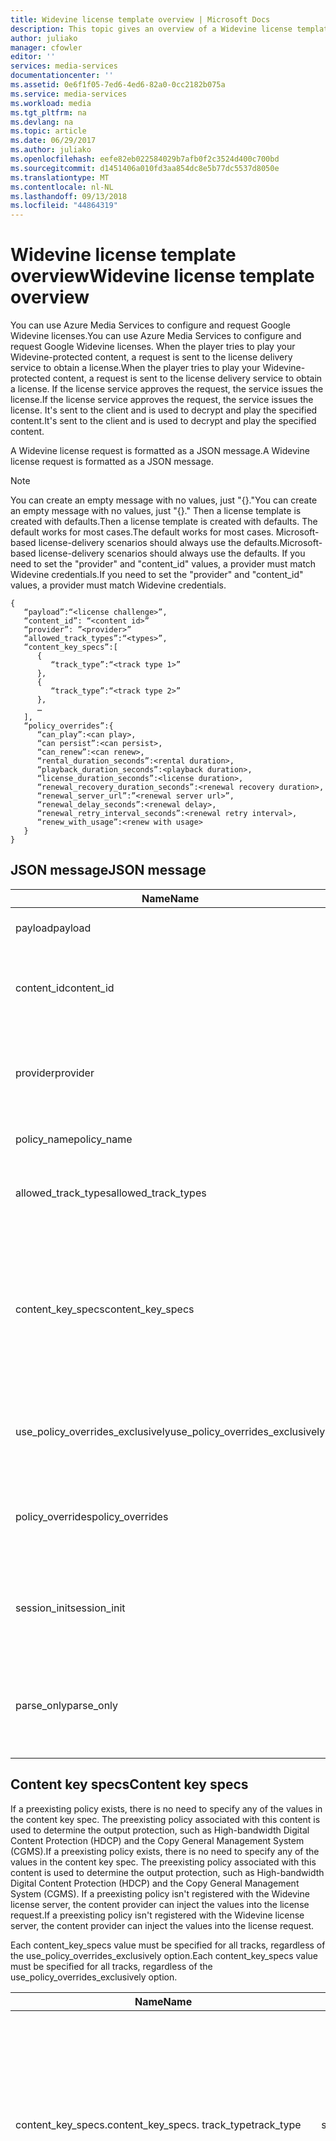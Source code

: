 ```yaml
---
title: Widevine license template overview | Microsoft Docs
description: This topic gives an overview of a Widevine license template that is used to configure Widevine licenses.
author: juliako
manager: cfowler
editor: ''
services: media-services
documentationcenter: ''
ms.assetid: 0e6f1f05-7ed6-4ed6-82a0-0cc2182b075a
ms.service: media-services
ms.workload: media
ms.tgt_pltfrm: na
ms.devlang: na
ms.topic: article
ms.date: 06/29/2017
ms.author: juliako
ms.openlocfilehash: eefe82eb022584029b7afb0f2c3524d400c700bd
ms.sourcegitcommit: d1451406a010fd3aa854dc8e5b77dc5537d8050e
ms.translationtype: MT
ms.contentlocale: nl-NL
ms.lasthandoff: 09/13/2018
ms.locfileid: "44864319"
---
```

# <a name="widevine-license-template-overview"></a><span data-ttu-id="1e7df-103">Widevine license template overview</span><span class="sxs-lookup"><span data-stu-id="1e7df-103">Widevine license template overview</span></span>
<span data-ttu-id="1e7df-104">You can use Azure Media Services to configure and request Google Widevine licenses.</span><span class="sxs-lookup"><span data-stu-id="1e7df-104">You can use Azure Media Services to configure and request Google Widevine licenses.</span></span> <span data-ttu-id="1e7df-105">When the player tries to play your Widevine-protected content, a request is sent to the license delivery service to obtain a license.</span><span class="sxs-lookup"><span data-stu-id="1e7df-105">When the player tries to play your Widevine-protected content, a request is sent to the license delivery service to obtain a license.</span></span> <span data-ttu-id="1e7df-106">If the license service approves the request, the service issues the license.</span><span class="sxs-lookup"><span data-stu-id="1e7df-106">If the license service approves the request, the service issues the license.</span></span> <span data-ttu-id="1e7df-107">It's sent to the client and is used to decrypt and play the specified content.</span><span class="sxs-lookup"><span data-stu-id="1e7df-107">It's sent to the client and is used to decrypt and play the specified content.</span></span>

<span data-ttu-id="1e7df-108">A Widevine license request is formatted as a JSON message.</span><span class="sxs-lookup"><span data-stu-id="1e7df-108">A Widevine license request is formatted as a JSON message.</span></span>  

>[!NOTE]
> <span data-ttu-id="1e7df-109">You can create an empty message with no values, just "{}."</span><span class="sxs-lookup"><span data-stu-id="1e7df-109">You can create an empty message with no values, just "{}."</span></span> <span data-ttu-id="1e7df-110">Then a license template is created with defaults.</span><span class="sxs-lookup"><span data-stu-id="1e7df-110">Then a license template is created with defaults.</span></span> <span data-ttu-id="1e7df-111">The default works for most cases.</span><span class="sxs-lookup"><span data-stu-id="1e7df-111">The default works for most cases.</span></span> <span data-ttu-id="1e7df-112">Microsoft-based license-delivery scenarios should always use the defaults.</span><span class="sxs-lookup"><span data-stu-id="1e7df-112">Microsoft-based license-delivery scenarios should always use the defaults.</span></span> <span data-ttu-id="1e7df-113">If you need to set the "provider" and "content_id" values, a provider must match Widevine credentials.</span><span class="sxs-lookup"><span data-stu-id="1e7df-113">If you need to set the "provider" and "content_id" values, a provider must match Widevine credentials.</span></span>

    {  
       “payload”:“<license challenge>”,
       “content_id”: “<content id>” 
       “provider”: ”<provider>”
       “allowed_track_types”:“<types>”,
       “content_key_specs”:[  
          {  
             “track_type”:“<track type 1>”
          },
          {  
             “track_type”:“<track type 2>”
          },
          …
       ],
       “policy_overrides”:{  
          “can_play”:<can play>,
          “can persist”:<can persist>,
          “can_renew”:<can renew>,
          “rental_duration_seconds”:<rental duration>,
          “playback_duration_seconds”:<playback duration>,
          “license_duration_seconds”:<license duration>,
          “renewal_recovery_duration_seconds”:<renewal recovery duration>,
          “renewal_server_url”:”<renewal server url>”,
          “renewal_delay_seconds”:<renewal delay>,
          “renewal_retry_interval_seconds”:<renewal retry interval>,
          “renew_with_usage”:<renew with usage>
       }
    }

## <a name="json-message"></a><span data-ttu-id="1e7df-114">JSON message</span><span class="sxs-lookup"><span data-stu-id="1e7df-114">JSON message</span></span>
| <span data-ttu-id="1e7df-115">Name</span><span class="sxs-lookup"><span data-stu-id="1e7df-115">Name</span></span> | <span data-ttu-id="1e7df-116">Value</span><span class="sxs-lookup"><span data-stu-id="1e7df-116">Value</span></span> | <span data-ttu-id="1e7df-117">Description</span><span class="sxs-lookup"><span data-stu-id="1e7df-117">Description</span></span> |
| --- | --- | --- |
| <span data-ttu-id="1e7df-118">payload</span><span class="sxs-lookup"><span data-stu-id="1e7df-118">payload</span></span> |<span data-ttu-id="1e7df-119">Base64-encoded string</span><span class="sxs-lookup"><span data-stu-id="1e7df-119">Base64-encoded string</span></span> |<span data-ttu-id="1e7df-120">The license request sent by a client.</span><span class="sxs-lookup"><span data-stu-id="1e7df-120">The license request sent by a client.</span></span> |
| <span data-ttu-id="1e7df-121">content_id</span><span class="sxs-lookup"><span data-stu-id="1e7df-121">content_id</span></span> |<span data-ttu-id="1e7df-122">Base64-encoded string</span><span class="sxs-lookup"><span data-stu-id="1e7df-122">Base64-encoded string</span></span> |<span data-ttu-id="1e7df-123">Identifier used to derive the key ID and content key for each content_key_specs.track_type.</span><span class="sxs-lookup"><span data-stu-id="1e7df-123">Identifier used to derive the key ID and content key for each content_key_specs.track_type.</span></span> |
| <span data-ttu-id="1e7df-124">provider</span><span class="sxs-lookup"><span data-stu-id="1e7df-124">provider</span></span> |<span data-ttu-id="1e7df-125">string</span><span class="sxs-lookup"><span data-stu-id="1e7df-125">string</span></span> |<span data-ttu-id="1e7df-126">Used to look up content keys and policies.</span><span class="sxs-lookup"><span data-stu-id="1e7df-126">Used to look up content keys and policies.</span></span> <span data-ttu-id="1e7df-127">If Microsoft key delivery is used for Widevine license delivery, this parameter is ignored.</span><span class="sxs-lookup"><span data-stu-id="1e7df-127">If Microsoft key delivery is used for Widevine license delivery, this parameter is ignored.</span></span> |
| <span data-ttu-id="1e7df-128">policy_name</span><span class="sxs-lookup"><span data-stu-id="1e7df-128">policy_name</span></span> |<span data-ttu-id="1e7df-129">string</span><span class="sxs-lookup"><span data-stu-id="1e7df-129">string</span></span> |<span data-ttu-id="1e7df-130">Name of a previously registered policy.</span><span class="sxs-lookup"><span data-stu-id="1e7df-130">Name of a previously registered policy.</span></span> <span data-ttu-id="1e7df-131">Optional.</span><span class="sxs-lookup"><span data-stu-id="1e7df-131">Optional.</span></span> |
| <span data-ttu-id="1e7df-132">allowed_track_types</span><span class="sxs-lookup"><span data-stu-id="1e7df-132">allowed_track_types</span></span> |<span data-ttu-id="1e7df-133">enum</span><span class="sxs-lookup"><span data-stu-id="1e7df-133">enum</span></span> |<span data-ttu-id="1e7df-134">SD_ONLY or SD_HD.</span><span class="sxs-lookup"><span data-stu-id="1e7df-134">SD_ONLY or SD_HD.</span></span> <span data-ttu-id="1e7df-135">Controls which content keys are included in a license.</span><span class="sxs-lookup"><span data-stu-id="1e7df-135">Controls which content keys are included in a license.</span></span> |
| <span data-ttu-id="1e7df-136">content_key_specs</span><span class="sxs-lookup"><span data-stu-id="1e7df-136">content_key_specs</span></span> |<span data-ttu-id="1e7df-137">Array of JSON structures, see the section "Content key specs."</span><span class="sxs-lookup"><span data-stu-id="1e7df-137">Array of JSON structures, see the section "Content key specs."</span></span>  |<span data-ttu-id="1e7df-138">A finer-grained control on which content keys to return.</span><span class="sxs-lookup"><span data-stu-id="1e7df-138">A finer-grained control on which content keys to return.</span></span> <span data-ttu-id="1e7df-139">For more information, see the section "Content key specs."</span><span class="sxs-lookup"><span data-stu-id="1e7df-139">For more information, see the section "Content key specs."</span></span> <span data-ttu-id="1e7df-140">Only one of the allowed_track_types and content_key_specs values can be specified.</span><span class="sxs-lookup"><span data-stu-id="1e7df-140">Only one of the allowed_track_types and content_key_specs values can be specified.</span></span> |
| <span data-ttu-id="1e7df-141">use_policy_overrides_exclusively</span><span class="sxs-lookup"><span data-stu-id="1e7df-141">use_policy_overrides_exclusively</span></span> |<span data-ttu-id="1e7df-142">Boolean, true or false</span><span class="sxs-lookup"><span data-stu-id="1e7df-142">Boolean, true or false</span></span> |<span data-ttu-id="1e7df-143">Use policy attributes specified by policy_overrides, and omit all previously stored policy.</span><span class="sxs-lookup"><span data-stu-id="1e7df-143">Use policy attributes specified by policy_overrides, and omit all previously stored policy.</span></span> |
| <span data-ttu-id="1e7df-144">policy_overrides</span><span class="sxs-lookup"><span data-stu-id="1e7df-144">policy_overrides</span></span> |<span data-ttu-id="1e7df-145">JSON structure, see the section "Policy overrides."</span><span class="sxs-lookup"><span data-stu-id="1e7df-145">JSON structure, see the section "Policy overrides."</span></span> |<span data-ttu-id="1e7df-146">Policy settings for this license.</span><span class="sxs-lookup"><span data-stu-id="1e7df-146">Policy settings for this license.</span></span>  <span data-ttu-id="1e7df-147">In the event this asset has a predefined policy, these specified values are used.</span><span class="sxs-lookup"><span data-stu-id="1e7df-147">In the event this asset has a predefined policy, these specified values are used.</span></span> |
| <span data-ttu-id="1e7df-148">session_init</span><span class="sxs-lookup"><span data-stu-id="1e7df-148">session_init</span></span> |<span data-ttu-id="1e7df-149">JSON structure, see the section "Session initialization."</span><span class="sxs-lookup"><span data-stu-id="1e7df-149">JSON structure, see the section "Session initialization."</span></span> |<span data-ttu-id="1e7df-150">Optional data is passed to the license.</span><span class="sxs-lookup"><span data-stu-id="1e7df-150">Optional data is passed to the license.</span></span> |
| <span data-ttu-id="1e7df-151">parse_only</span><span class="sxs-lookup"><span data-stu-id="1e7df-151">parse_only</span></span> |<span data-ttu-id="1e7df-152">Boolean, true or false</span><span class="sxs-lookup"><span data-stu-id="1e7df-152">Boolean, true or false</span></span> |<span data-ttu-id="1e7df-153">The license request is parsed, but no license is issued.</span><span class="sxs-lookup"><span data-stu-id="1e7df-153">The license request is parsed, but no license is issued.</span></span> <span data-ttu-id="1e7df-154">However, values from the license request are returned in the response.</span><span class="sxs-lookup"><span data-stu-id="1e7df-154">However, values from the license request are returned in the response.</span></span> |

## <a name="content-key-specs"></a><span data-ttu-id="1e7df-155">Content key specs</span><span class="sxs-lookup"><span data-stu-id="1e7df-155">Content key specs</span></span>
<span data-ttu-id="1e7df-156">If a preexisting policy exists, there is no need to specify any of the values in the content key spec. The preexisting policy associated with this content is used to determine the output protection, such as High-bandwidth Digital Content Protection (HDCP) and the Copy General Management System (CGMS).</span><span class="sxs-lookup"><span data-stu-id="1e7df-156">If a preexisting policy exists, there is no need to specify any of the values in the content key spec. The preexisting policy associated with this content is used to determine the output protection, such as High-bandwidth Digital Content Protection (HDCP) and the Copy General Management System (CGMS).</span></span> <span data-ttu-id="1e7df-157">If a preexisting policy isn't registered with the Widevine license server, the content provider can inject the values into the license request.</span><span class="sxs-lookup"><span data-stu-id="1e7df-157">If a preexisting policy isn't registered with the Widevine license server, the content provider can inject the values into the license request.</span></span>   

<span data-ttu-id="1e7df-158">Each content_key_specs value must be specified for all tracks, regardless of the use_policy_overrides_exclusively option.</span><span class="sxs-lookup"><span data-stu-id="1e7df-158">Each content_key_specs value must be specified for all tracks, regardless of the use_policy_overrides_exclusively option.</span></span> 

| <span data-ttu-id="1e7df-159">Name</span><span class="sxs-lookup"><span data-stu-id="1e7df-159">Name</span></span> | <span data-ttu-id="1e7df-160">Value</span><span class="sxs-lookup"><span data-stu-id="1e7df-160">Value</span></span> | <span data-ttu-id="1e7df-161">Description</span><span class="sxs-lookup"><span data-stu-id="1e7df-161">Description</span></span> |
| --- | --- | --- |
| <span data-ttu-id="1e7df-162">content_key_specs.</span><span class="sxs-lookup"><span data-stu-id="1e7df-162">content_key_specs.</span></span> <span data-ttu-id="1e7df-163">track_type</span><span class="sxs-lookup"><span data-stu-id="1e7df-163">track_type</span></span> |<span data-ttu-id="1e7df-164">string</span><span class="sxs-lookup"><span data-stu-id="1e7df-164">string</span></span> |<span data-ttu-id="1e7df-165">A track type name.</span><span class="sxs-lookup"><span data-stu-id="1e7df-165">A track type name.</span></span> <span data-ttu-id="1e7df-166">If content_key_specs is specified in the license request, make sure to specify all track types explicitly.</span><span class="sxs-lookup"><span data-stu-id="1e7df-166">If content_key_specs is specified in the license request, make sure to specify all track types explicitly.</span></span> <span data-ttu-id="1e7df-167">Failure to do so results in failure to play back past 10 seconds.</span><span class="sxs-lookup"><span data-stu-id="1e7df-167">Failure to do so results in failure to play back past 10 seconds.</span></span> |
| <span data-ttu-id="1e7df-168">content_key_specs</span><span class="sxs-lookup"><span data-stu-id="1e7df-168">content_key_specs</span></span>  <br/> <span data-ttu-id="1e7df-169">security_level</span><span class="sxs-lookup"><span data-stu-id="1e7df-169">security_level</span></span> |<span data-ttu-id="1e7df-170">uint32</span><span class="sxs-lookup"><span data-stu-id="1e7df-170">uint32</span></span> |<span data-ttu-id="1e7df-171">Defines client robustness requirements for playback.</span><span class="sxs-lookup"><span data-stu-id="1e7df-171">Defines client robustness requirements for playback.</span></span> <br/> <span data-ttu-id="1e7df-172">- Software-based white-box cryptography is required.</span><span class="sxs-lookup"><span data-stu-id="1e7df-172">- Software-based white-box cryptography is required.</span></span> <br/> <span data-ttu-id="1e7df-173">- Software cryptography and an obfuscated decoder are required.</span><span class="sxs-lookup"><span data-stu-id="1e7df-173">- Software cryptography and an obfuscated decoder are required.</span></span> <br/> <span data-ttu-id="1e7df-174">- The key material and cryptography operations must be performed within a hardware-backed trusted execution environment.</span><span class="sxs-lookup"><span data-stu-id="1e7df-174">- The key material and cryptography operations must be performed within a hardware-backed trusted execution environment.</span></span> <br/> <span data-ttu-id="1e7df-175">- The cryptography and decoding of content must be performed within a hardware-backed trusted execution environment.</span><span class="sxs-lookup"><span data-stu-id="1e7df-175">- The cryptography and decoding of content must be performed within a hardware-backed trusted execution environment.</span></span>  <br/> <span data-ttu-id="1e7df-176">- The cryptography, decoding, and all handling of the media (compressed and uncompressed) must be handled within a hardware-backed trusted execution environment.</span><span class="sxs-lookup"><span data-stu-id="1e7df-176">- The cryptography, decoding, and all handling of the media (compressed and uncompressed) must be handled within a hardware-backed trusted execution environment.</span></span> |
| <span data-ttu-id="1e7df-177">content_key_specs</span><span class="sxs-lookup"><span data-stu-id="1e7df-177">content_key_specs</span></span> <br/> <span data-ttu-id="1e7df-178">required_output_protection.hdc</span><span class="sxs-lookup"><span data-stu-id="1e7df-178">required_output_protection.hdc</span></span> |<span data-ttu-id="1e7df-179">string, one of HDCP_NONE, HDCP_V1, HDCP_V2</span><span class="sxs-lookup"><span data-stu-id="1e7df-179">string, one of HDCP_NONE, HDCP_V1, HDCP_V2</span></span> |<span data-ttu-id="1e7df-180">Indicates whether HDCP is required.</span><span class="sxs-lookup"><span data-stu-id="1e7df-180">Indicates whether HDCP is required.</span></span> |
| <span data-ttu-id="1e7df-181">content_key_specs</span><span class="sxs-lookup"><span data-stu-id="1e7df-181">content_key_specs</span></span> <br/><span data-ttu-id="1e7df-182">key</span><span class="sxs-lookup"><span data-stu-id="1e7df-182">key</span></span> |<span data-ttu-id="1e7df-183">Base64-</span><span class="sxs-lookup"><span data-stu-id="1e7df-183">Base64-</span></span><br/><span data-ttu-id="1e7df-184">encoded string</span><span class="sxs-lookup"><span data-stu-id="1e7df-184">encoded string</span></span> |<span data-ttu-id="1e7df-185">Content key to use for this track. If specified, the track_type or key_id is required.</span><span class="sxs-lookup"><span data-stu-id="1e7df-185">Content key to use for this track. If specified, the track_type or key_id is required.</span></span> <span data-ttu-id="1e7df-186">The content provider can use this option to inject the content key for this track instead of letting the Widevine license server generate or look up a key.</span><span class="sxs-lookup"><span data-stu-id="1e7df-186">The content provider can use this option to inject the content key for this track instead of letting the Widevine license server generate or look up a key.</span></span> |
| <span data-ttu-id="1e7df-187">content_key_specs.key_id</span><span class="sxs-lookup"><span data-stu-id="1e7df-187">content_key_specs.key_id</span></span> |<span data-ttu-id="1e7df-188">Base64-encoded string binary, 16 bytes</span><span class="sxs-lookup"><span data-stu-id="1e7df-188">Base64-encoded string binary, 16 bytes</span></span> |<span data-ttu-id="1e7df-189">Unique identifier for the key.</span><span class="sxs-lookup"><span data-stu-id="1e7df-189">Unique identifier for the key.</span></span> |

## <a name="policy-overrides"></a><span data-ttu-id="1e7df-190">Policy overrides</span><span class="sxs-lookup"><span data-stu-id="1e7df-190">Policy overrides</span></span>
| <span data-ttu-id="1e7df-191">Name</span><span class="sxs-lookup"><span data-stu-id="1e7df-191">Name</span></span> | <span data-ttu-id="1e7df-192">Value</span><span class="sxs-lookup"><span data-stu-id="1e7df-192">Value</span></span> | <span data-ttu-id="1e7df-193">Description</span><span class="sxs-lookup"><span data-stu-id="1e7df-193">Description</span></span> |
| --- | --- | --- |
| <span data-ttu-id="1e7df-194">policy_overrides.</span><span class="sxs-lookup"><span data-stu-id="1e7df-194">policy_overrides.</span></span> <span data-ttu-id="1e7df-195">can_play</span><span class="sxs-lookup"><span data-stu-id="1e7df-195">can_play</span></span> |<span data-ttu-id="1e7df-196">Boolean, true or false</span><span class="sxs-lookup"><span data-stu-id="1e7df-196">Boolean, true or false</span></span> |<span data-ttu-id="1e7df-197">Indicates that playback of the content is allowed.</span><span class="sxs-lookup"><span data-stu-id="1e7df-197">Indicates that playback of the content is allowed.</span></span> <span data-ttu-id="1e7df-198">Default is false.</span><span class="sxs-lookup"><span data-stu-id="1e7df-198">Default is false.</span></span> |
| <span data-ttu-id="1e7df-199">policy_overrides.</span><span class="sxs-lookup"><span data-stu-id="1e7df-199">policy_overrides.</span></span> <span data-ttu-id="1e7df-200">can_persist</span><span class="sxs-lookup"><span data-stu-id="1e7df-200">can_persist</span></span> |<span data-ttu-id="1e7df-201">Boolean, true or false</span><span class="sxs-lookup"><span data-stu-id="1e7df-201">Boolean, true or false</span></span> |<span data-ttu-id="1e7df-202">Indicates that the license might be persisted to nonvolatile storage for offline use.</span><span class="sxs-lookup"><span data-stu-id="1e7df-202">Indicates that the license might be persisted to nonvolatile storage for offline use.</span></span> <span data-ttu-id="1e7df-203">Default is false.</span><span class="sxs-lookup"><span data-stu-id="1e7df-203">Default is false.</span></span> |
| <span data-ttu-id="1e7df-204">policy_overrides.</span><span class="sxs-lookup"><span data-stu-id="1e7df-204">policy_overrides.</span></span> <span data-ttu-id="1e7df-205">can_renew</span><span class="sxs-lookup"><span data-stu-id="1e7df-205">can_renew</span></span> |<span data-ttu-id="1e7df-206">Boolean, true or false</span><span class="sxs-lookup"><span data-stu-id="1e7df-206">Boolean, true or false</span></span> |<span data-ttu-id="1e7df-207">Indicates that renewal of this license is allowed.</span><span class="sxs-lookup"><span data-stu-id="1e7df-207">Indicates that renewal of this license is allowed.</span></span> <span data-ttu-id="1e7df-208">If true, the duration of the license can be extended by heartbeat.</span><span class="sxs-lookup"><span data-stu-id="1e7df-208">If true, the duration of the license can be extended by heartbeat.</span></span> <span data-ttu-id="1e7df-209">Default is false.</span><span class="sxs-lookup"><span data-stu-id="1e7df-209">Default is false.</span></span> |
| <span data-ttu-id="1e7df-210">policy_overrides.</span><span class="sxs-lookup"><span data-stu-id="1e7df-210">policy_overrides.</span></span> <span data-ttu-id="1e7df-211">license_duration_seconds</span><span class="sxs-lookup"><span data-stu-id="1e7df-211">license_duration_seconds</span></span> |<span data-ttu-id="1e7df-212">int64</span><span class="sxs-lookup"><span data-stu-id="1e7df-212">int64</span></span> |<span data-ttu-id="1e7df-213">Indicates the time window for this specific license.</span><span class="sxs-lookup"><span data-stu-id="1e7df-213">Indicates the time window for this specific license.</span></span> <span data-ttu-id="1e7df-214">A value of 0 indicates that there is no limit to the duration.</span><span class="sxs-lookup"><span data-stu-id="1e7df-214">A value of 0 indicates that there is no limit to the duration.</span></span> <span data-ttu-id="1e7df-215">Default is 0.</span><span class="sxs-lookup"><span data-stu-id="1e7df-215">Default is 0.</span></span> |
| <span data-ttu-id="1e7df-216">policy_overrides.</span><span class="sxs-lookup"><span data-stu-id="1e7df-216">policy_overrides.</span></span> <span data-ttu-id="1e7df-217">rental_duration_seconds</span><span class="sxs-lookup"><span data-stu-id="1e7df-217">rental_duration_seconds</span></span> |<span data-ttu-id="1e7df-218">int64</span><span class="sxs-lookup"><span data-stu-id="1e7df-218">int64</span></span> |<span data-ttu-id="1e7df-219">Indicates the time window while playback is permitted.</span><span class="sxs-lookup"><span data-stu-id="1e7df-219">Indicates the time window while playback is permitted.</span></span> <span data-ttu-id="1e7df-220">A value of 0 indicates that there is no limit to the duration.</span><span class="sxs-lookup"><span data-stu-id="1e7df-220">A value of 0 indicates that there is no limit to the duration.</span></span> <span data-ttu-id="1e7df-221">Default is 0.</span><span class="sxs-lookup"><span data-stu-id="1e7df-221">Default is 0.</span></span> |
| <span data-ttu-id="1e7df-222">policy_overrides.</span><span class="sxs-lookup"><span data-stu-id="1e7df-222">policy_overrides.</span></span> <span data-ttu-id="1e7df-223">playback_duration_seconds</span><span class="sxs-lookup"><span data-stu-id="1e7df-223">playback_duration_seconds</span></span> |<span data-ttu-id="1e7df-224">int64</span><span class="sxs-lookup"><span data-stu-id="1e7df-224">int64</span></span> |<span data-ttu-id="1e7df-225">The viewing window of time after playback starts within the license duration.</span><span class="sxs-lookup"><span data-stu-id="1e7df-225">The viewing window of time after playback starts within the license duration.</span></span> <span data-ttu-id="1e7df-226">A value of 0 indicates that there is no limit to the duration.</span><span class="sxs-lookup"><span data-stu-id="1e7df-226">A value of 0 indicates that there is no limit to the duration.</span></span> <span data-ttu-id="1e7df-227">Default is 0.</span><span class="sxs-lookup"><span data-stu-id="1e7df-227">Default is 0.</span></span> |
| <span data-ttu-id="1e7df-228">policy_overrides.</span><span class="sxs-lookup"><span data-stu-id="1e7df-228">policy_overrides.</span></span> <span data-ttu-id="1e7df-229">renewal_server_url</span><span class="sxs-lookup"><span data-stu-id="1e7df-229">renewal_server_url</span></span> |<span data-ttu-id="1e7df-230">string</span><span class="sxs-lookup"><span data-stu-id="1e7df-230">string</span></span> |<span data-ttu-id="1e7df-231">All heartbeat (renewal) requests for this license are directed to the specified URL.</span><span class="sxs-lookup"><span data-stu-id="1e7df-231">All heartbeat (renewal) requests for this license are directed to the specified URL.</span></span> <span data-ttu-id="1e7df-232">This field is used only if can_renew is true.</span><span class="sxs-lookup"><span data-stu-id="1e7df-232">This field is used only if can_renew is true.</span></span> |
| <span data-ttu-id="1e7df-233">policy_overrides.</span><span class="sxs-lookup"><span data-stu-id="1e7df-233">policy_overrides.</span></span> <span data-ttu-id="1e7df-234">renewal_delay_seconds</span><span class="sxs-lookup"><span data-stu-id="1e7df-234">renewal_delay_seconds</span></span> |<span data-ttu-id="1e7df-235">int64</span><span class="sxs-lookup"><span data-stu-id="1e7df-235">int64</span></span> |<span data-ttu-id="1e7df-236">How many seconds after license_start_time before renewal is first attempted.</span><span class="sxs-lookup"><span data-stu-id="1e7df-236">How many seconds after license_start_time before renewal is first attempted.</span></span> <span data-ttu-id="1e7df-237">This field is used only if can_renew is true.</span><span class="sxs-lookup"><span data-stu-id="1e7df-237">This field is used only if can_renew is true.</span></span> <span data-ttu-id="1e7df-238">Default is 0.</span><span class="sxs-lookup"><span data-stu-id="1e7df-238">Default is 0.</span></span> |
| <span data-ttu-id="1e7df-239">policy_overrides.</span><span class="sxs-lookup"><span data-stu-id="1e7df-239">policy_overrides.</span></span> <span data-ttu-id="1e7df-240">renewal_retry_interval_seconds</span><span class="sxs-lookup"><span data-stu-id="1e7df-240">renewal_retry_interval_seconds</span></span> |<span data-ttu-id="1e7df-241">int64</span><span class="sxs-lookup"><span data-stu-id="1e7df-241">int64</span></span> |<span data-ttu-id="1e7df-242">Specifies the delay in seconds between subsequent license renewal requests, in case of failure.</span><span class="sxs-lookup"><span data-stu-id="1e7df-242">Specifies the delay in seconds between subsequent license renewal requests, in case of failure.</span></span> <span data-ttu-id="1e7df-243">This field is used only if can_renew is true.</span><span class="sxs-lookup"><span data-stu-id="1e7df-243">This field is used only if can_renew is true.</span></span> |
| <span data-ttu-id="1e7df-244">policy_overrides.</span><span class="sxs-lookup"><span data-stu-id="1e7df-244">policy_overrides.</span></span> <span data-ttu-id="1e7df-245">renewal_recovery_duration_seconds</span><span class="sxs-lookup"><span data-stu-id="1e7df-245">renewal_recovery_duration_seconds</span></span> |<span data-ttu-id="1e7df-246">int64</span><span class="sxs-lookup"><span data-stu-id="1e7df-246">int64</span></span> |<span data-ttu-id="1e7df-247">The window of time in which playback can continue while renewal is attempted, yet unsuccessful due to back-end problems with the license server.</span><span class="sxs-lookup"><span data-stu-id="1e7df-247">The window of time in which playback can continue while renewal is attempted, yet unsuccessful due to back-end problems with the license server.</span></span> <span data-ttu-id="1e7df-248">A value of 0 indicates that there is no limit to the duration.</span><span class="sxs-lookup"><span data-stu-id="1e7df-248">A value of 0 indicates that there is no limit to the duration.</span></span> <span data-ttu-id="1e7df-249">This field is used only if can_renew is true.</span><span class="sxs-lookup"><span data-stu-id="1e7df-249">This field is used only if can_renew is true.</span></span> |
| <span data-ttu-id="1e7df-250">policy_overrides.</span><span class="sxs-lookup"><span data-stu-id="1e7df-250">policy_overrides.</span></span> <span data-ttu-id="1e7df-251">renew_with_usage</span><span class="sxs-lookup"><span data-stu-id="1e7df-251">renew_with_usage</span></span> |<span data-ttu-id="1e7df-252">Boolean, true or false</span><span class="sxs-lookup"><span data-stu-id="1e7df-252">Boolean, true or false</span></span> |<span data-ttu-id="1e7df-253">Indicates that the license is sent for renewal when usage starts.</span><span class="sxs-lookup"><span data-stu-id="1e7df-253">Indicates that the license is sent for renewal when usage starts.</span></span> <span data-ttu-id="1e7df-254">This field is used only if can_renew is true.</span><span class="sxs-lookup"><span data-stu-id="1e7df-254">This field is used only if can_renew is true.</span></span> |

## <a name="session-initialization"></a><span data-ttu-id="1e7df-255">Session initialization</span><span class="sxs-lookup"><span data-stu-id="1e7df-255">Session initialization</span></span>
| <span data-ttu-id="1e7df-256">Name</span><span class="sxs-lookup"><span data-stu-id="1e7df-256">Name</span></span> | <span data-ttu-id="1e7df-257">Value</span><span class="sxs-lookup"><span data-stu-id="1e7df-257">Value</span></span> | <span data-ttu-id="1e7df-258">Description</span><span class="sxs-lookup"><span data-stu-id="1e7df-258">Description</span></span> |
| --- | --- | --- |
| <span data-ttu-id="1e7df-259">provider_session_token</span><span class="sxs-lookup"><span data-stu-id="1e7df-259">provider_session_token</span></span> |<span data-ttu-id="1e7df-260">Base64-encoded string</span><span class="sxs-lookup"><span data-stu-id="1e7df-260">Base64-encoded string</span></span> |<span data-ttu-id="1e7df-261">This session token is passed back in the license and exists in subsequent renewals.</span><span class="sxs-lookup"><span data-stu-id="1e7df-261">This session token is passed back in the license and exists in subsequent renewals.</span></span> <span data-ttu-id="1e7df-262">The session token doesn't persist beyond sessions.</span><span class="sxs-lookup"><span data-stu-id="1e7df-262">The session token doesn't persist beyond sessions.</span></span> |
| <span data-ttu-id="1e7df-263">provider_client_token</span><span class="sxs-lookup"><span data-stu-id="1e7df-263">provider_client_token</span></span> |<span data-ttu-id="1e7df-264">Base64-encoded string</span><span class="sxs-lookup"><span data-stu-id="1e7df-264">Base64-encoded string</span></span> |<span data-ttu-id="1e7df-265">Client token to send back in the license response.</span><span class="sxs-lookup"><span data-stu-id="1e7df-265">Client token to send back in the license response.</span></span> <span data-ttu-id="1e7df-266">If the license request contains a client token, this value is ignored.</span><span class="sxs-lookup"><span data-stu-id="1e7df-266">If the license request contains a client token, this value is ignored.</span></span> <span data-ttu-id="1e7df-267">The client token persists beyond license sessions.</span><span class="sxs-lookup"><span data-stu-id="1e7df-267">The client token persists beyond license sessions.</span></span> |
| <span data-ttu-id="1e7df-268">override_provider_client_token</span><span class="sxs-lookup"><span data-stu-id="1e7df-268">override_provider_client_token</span></span> |<span data-ttu-id="1e7df-269">Boolean, true or false</span><span class="sxs-lookup"><span data-stu-id="1e7df-269">Boolean, true or false</span></span> |<span data-ttu-id="1e7df-270">If false and the license request contains a client token, use the token from the request even if a client token was specified in this structure.</span><span class="sxs-lookup"><span data-stu-id="1e7df-270">If false and the license request contains a client token, use the token from the request even if a client token was specified in this structure.</span></span> <span data-ttu-id="1e7df-271">If true, always use the token specified in this structure.</span><span class="sxs-lookup"><span data-stu-id="1e7df-271">If true, always use the token specified in this structure.</span></span> |

## <a name="configure-your-widevine-licenses-by-using-net-types"></a><span data-ttu-id="1e7df-272">Configure your Widevine licenses by using .NET types</span><span class="sxs-lookup"><span data-stu-id="1e7df-272">Configure your Widevine licenses by using .NET types</span></span>
<span data-ttu-id="1e7df-273">Media Services provides .NET APIs that you can use to configure your Widevine licenses.</span><span class="sxs-lookup"><span data-stu-id="1e7df-273">Media Services provides .NET APIs that you can use to configure your Widevine licenses.</span></span> 

### <a name="classes-as-defined-in-the-media-services-net-sdk"></a><span data-ttu-id="1e7df-274">Classes as defined in the Media Services .NET SDK</span><span class="sxs-lookup"><span data-stu-id="1e7df-274">Classes as defined in the Media Services .NET SDK</span></span>
<span data-ttu-id="1e7df-275">The following classes are the definitions of these types:</span><span class="sxs-lookup"><span data-stu-id="1e7df-275">The following classes are the definitions of these types:</span></span>

    public class WidevineMessage
    {
        public WidevineMessage();

        [JsonProperty(NullValueHandling = NullValueHandling.Ignore)]
        public AllowedTrackTypes? allowed_track_types { get; set; }
        [JsonProperty(NullValueHandling = NullValueHandling.Ignore)]
        public ContentKeySpecs[] content_key_specs { get; set; }
        [JsonProperty(NullValueHandling = NullValueHandling.Ignore)]
        public object policy_overrides { get; set; }
    }

    [JsonConverter(typeof(StringEnumConverter))]
    public enum AllowedTrackTypes
    {
        SD_ONLY = 0,
        SD_HD = 1
    }
    public class ContentKeySpecs
    {
        public ContentKeySpecs();

        [JsonProperty(NullValueHandling = NullValueHandling.Ignore)]
        public string key_id { get; set; }
        [JsonProperty(NullValueHandling = NullValueHandling.Ignore)]
        public RequiredOutputProtection required_output_protection { get; set; }
        [JsonProperty(NullValueHandling = NullValueHandling.Ignore)]
        public int? security_level { get; set; }
        [JsonProperty(NullValueHandling = NullValueHandling.Ignore)]
        public string track_type { get; set; }
    }

    public class RequiredOutputProtection
    {
        public RequiredOutputProtection();

        public Hdcp hdcp { get; set; }
    }

    [JsonConverter(typeof(StringEnumConverter))]
    public enum Hdcp
    {
        HDCP_NONE = 0,
        HDCP_V1 = 1,
        HDCP_V2 = 2
    }

### <a name="example"></a><span data-ttu-id="1e7df-276">Example</span><span class="sxs-lookup"><span data-stu-id="1e7df-276">Example</span></span>
<span data-ttu-id="1e7df-277">The following example shows how to use .NET APIs to configure a simple Widevine license:</span><span class="sxs-lookup"><span data-stu-id="1e7df-277">The following example shows how to use .NET APIs to configure a simple Widevine license:</span></span>

    private static string ConfigureWidevineLicenseTemplate()
    {
        var template = new WidevineMessage
        {
            allowed_track_types = AllowedTrackTypes.SD_HD,
            content_key_specs = new[]
            {
                new ContentKeySpecs
                {
                    required_output_protection = new RequiredOutputProtection { hdcp = Hdcp.HDCP_NONE},
                    security_level = 1,
                    track_type = "SD"
                }
            },
            policy_overrides = new
            {
                can_play = true,
                can_persist = true,
                can_renew = false
            }
        };

        string configuration = JsonConvert.SerializeObject(template);
        return configuration;
    }


## <a name="media-services-learning-paths"></a><span data-ttu-id="1e7df-278">Media Services learning paths</span><span class="sxs-lookup"><span data-stu-id="1e7df-278">Media Services learning paths</span></span>
[!INCLUDE [media-services-learning-paths-include](../../../includes/media-services-learning-paths-include.md)]

## <a name="provide-feedback"></a><span data-ttu-id="1e7df-279">Provide feedback</span><span class="sxs-lookup"><span data-stu-id="1e7df-279">Provide feedback</span></span>
[!INCLUDE [media-services-user-voice-include](../../../includes/media-services-user-voice-include.md)]

## <a name="see-also"></a><span data-ttu-id="1e7df-280">See also</span><span class="sxs-lookup"><span data-stu-id="1e7df-280">See also</span></span>
[<span data-ttu-id="1e7df-281">Use PlayReady and/or Widevine dynamic common encryption</span><span class="sxs-lookup"><span data-stu-id="1e7df-281">Use PlayReady and/or Widevine dynamic common encryption</span></span>](media-services-protect-with-playready-widevine.md)

